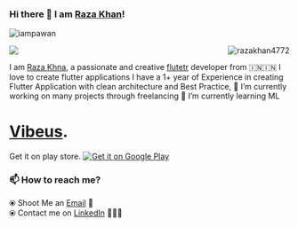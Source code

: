 ### Hi there 👋 I am [Raza Khan](https://www.linkedin.com/in/thisisrazakhan/)!
<div>
<p align="left"> <img src="https://komarev.com/ghpvc/?username=iampawan&label=Views&color=blue&style=plastic" alt="iampawan" /> </p>
<div>
<img align="center" src="https://github-readme-stats.vercel.app/api/top-langs/?username=razakhan4772&theme=dark" />
<img align="right" src="https://github-readme-streak-stats.herokuapp.com/?user=razakhan4772&" alt="razakhan4772" />

I am [Raza Khna](https://instagram.com/thisisrazakhan), a passionate and creative [flutetr](https://flutter.dev/) developer from 🇮🇳🇮🇳 
I love to create flutter applications I have a 1+ year of Experience in creating Flutter Application with clean architecture and Best Practice,
🔭 I’m currently working on many projects through freelancing 🌱 I’m currently learning ML



# [Vibeus](https://github.com/vibeus-con).
Get it on play store.
<a href="https://play.google.com/store/apps/details?id=com.vc.vibeus&pcampaignid=pcampaignidMKT-Other-global-all-co-prtnr-py-PartBadge-Mar2515-1">
<img alt="Get it on Google Play" src="https://play.google.com/intl/en_us/badges/static/images/badges/en_badge_web_generic.png" />	</a>
 
 ### 📫 How to reach me?
  ⦿ Shoot Me an [Email](mailto:onlyforprofessionaluse08@gmail.com) 💌 <br>
  ⦿ Contact me on [LinkedIn](https://www.linkedin.com/in/thisisrazakhan) 👨🏻‍💻 <br>


